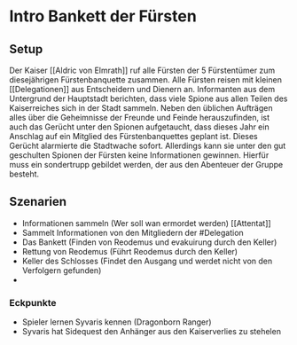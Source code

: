 # Intro Bankett der Fürsten

## Setup
Der Kaiser [[Aldric von Elmrath]] ruf alle Fürsten der 5 Fürstentümer zum diesejährigen Fürstenbanquette zusammen. Alle Fürsten reisen mit kleinen [[Delegationen]] aus Entscheidern und Dienern an. Informanten aus dem Untergrund der Hauptstadt berichten, dass viele Spione aus allen Teilen des Kaiserreiches sich in der Stadt sammeln. Neben den üblichen Aufträgen alles über die Geheimnisse der Freunde und Feinde herauszufinden, ist auch das Gerücht unter den Spionen aufgetaucht, dass dieses Jahr ein Anschlag auf ein Mitglied des Fürstenbanquettes geplant ist. Dieses Gerücht alarmierte die Stadtwache sofort. Allerdings kann sie unter den gut geschulten Spionen der Fürsten keine Informationen gewinnen. Hierfür muss ein sondertrupp gebildet werden, der aus den Abenteuer der Gruppe besteht.   

## Szenarien
* Informationen sammeln (Wer soll wan ermordet werden) [[Attentat]]
* Sammelt Informationen von den Mitgliedern der #Delegation 
* Das Bankett (Finden von Reodemus und evakuirung durch den Keller)
* Rettung von Reodemus (Führt Reodemus durch den Keller)
* Keller des Schlosses (Findet den Ausgang und werdet nicht von den Verfolgern gefunden)
* 
### Eckpunkte
* Spieler lernen Syvaris kennen (Dragonborn Ranger)
* Syvaris hat Sidequest den Anhänger aus den Kaiserverlies zu stehelen
